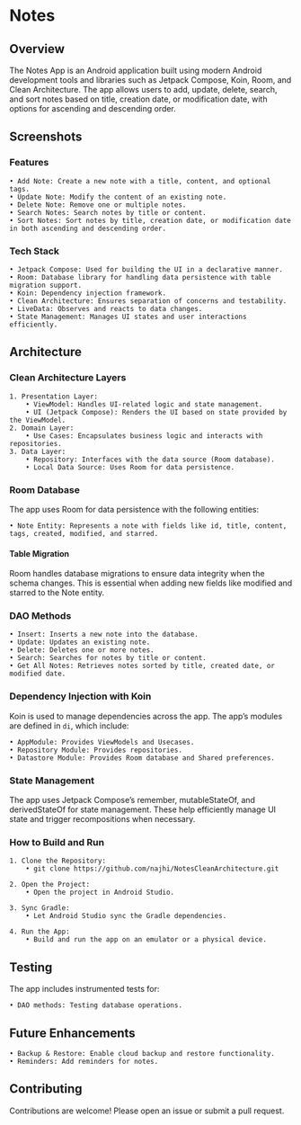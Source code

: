 
# Notes

## Overview

The Notes App is an Android application built using modern Android development tools and libraries such as Jetpack Compose, Koin, Room, and Clean Architecture. The app allows users to add, update, delete, search, and sort notes based on title, creation date, or modification date, with options for ascending and descending order.

## Screenshots

[](attachments/all_notes.png) [](attachments/create_note.png) [](attachments/search_note.png) [](attachments/notes_sort.png)

### Features

	• Add Note: Create a new note with a title, content, and optional tags.
	• Update Note: Modify the content of an existing note.
	• Delete Note: Remove one or multiple notes.
	• Search Notes: Search notes by title or content.
	• Sort Notes: Sort notes by title, creation date, or modification date in both ascending and descending order.

### Tech Stack

	• Jetpack Compose: Used for building the UI in a declarative manner.
	• Room: Database library for handling data persistence with table migration support.
	• Koin: Dependency injection framework.
	• Clean Architecture: Ensures separation of concerns and testability.
	• LiveData: Observes and reacts to data changes.
	• State Management: Manages UI states and user interactions efficiently.

## Architecture

### Clean Architecture Layers

	1. Presentation Layer:
	    • ViewModel: Handles UI-related logic and state management.
	    • UI (Jetpack Compose): Renders the UI based on state provided by the ViewModel.
	2. Domain Layer:
	    • Use Cases: Encapsulates business logic and interacts with repositories.
	3. Data Layer:
	    • Repository: Interfaces with the data source (Room database).
	    • Local Data Source: Uses Room for data persistence.

### Room Database

The app uses Room for data persistence with the following entities:

	• Note Entity: Represents a note with fields like id, title, content, tags, created, modified, and starred.

#### Table Migration

Room handles database migrations to ensure data integrity when the schema changes. This is essential when adding new fields like modified and starred to the Note entity.

### DAO Methods

	• Insert: Inserts a new note into the database.
	• Update: Updates an existing note.
	• Delete: Deletes one or more notes.
	• Search: Searches for notes by title or content.
	• Get All Notes: Retrieves notes sorted by title, created date, or modified date.

### Dependency Injection with Koin

Koin is used to manage dependencies across the app. The app’s modules are defined in `di`, which include:

	• AppModule: Provides ViewModels and Usecases.
	• Repository Module: Provides repositories.
	• Datastore Module: Provides Room database and Shared preferences.

### State Management

The app uses Jetpack Compose’s remember, mutableStateOf, and derivedStateOf for state management. These help efficiently manage UI state and trigger recompositions when necessary.

### How to Build and Run

	1. Clone the Repository: 
		• git clone https://github.com/najhi/NotesCleanArchitecture.git

	2. Open the Project:
		• Open the project in Android Studio.
		
	3. Sync Gradle:
		• Let Android Studio sync the Gradle dependencies.

	4. Run the App:
		• Build and run the app on an emulator or a physical device.

## Testing

The app includes instrumented tests for:

	• DAO methods: Testing database operations.

## Future Enhancements

	• Backup & Restore: Enable cloud backup and restore functionality.
	• Reminders: Add reminders for notes.

## Contributing

Contributions are welcome! Please open an issue or submit a pull request.








